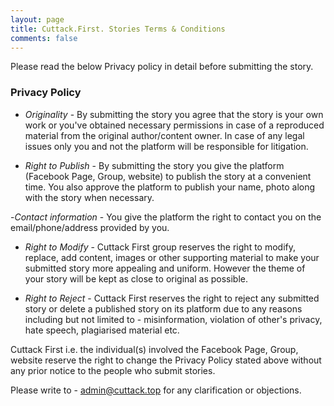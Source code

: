 ```yaml
---
layout: page
title: Cuttack.First. Stories Terms & Conditions
comments: false
---
```


Please read the below Privacy policy in detail before submitting the story.



### Privacy Policy

- *Originality* - By submitting the story you agree that the story is your own work or you've obtained necessary permissions in case of a reproduced material from the original author/content owner. In case of any legal issues only you and not the platform will be responsible for litigation.

- *Right to Publish* - By submitting the story you give the platform (Facebook Page, Group, website) to publish the story at a convenient time. You also approve the platform to publish your name, photo along with the story when necessary.

-*Contact information* - You give the platform the right to contact you on the email/phone/address provided by you.

- *Right to Modify* - Cuttack First group reserves the right to modify, replace, add content, images or other supporting material to make your submitted story more appealing and uniform. However the theme of your story will be kept as close to original as possible.

- *Right to Reject* - Cuttack First reserves the right to reject any submitted story or delete a published story on its platform due to any reasons including but not limited to - misinformation, violation of other's privacy, hate speech, plagiarised material etc.


Cuttack First i.e. the individual(s) involved the Facebook Page, Group, website reserve the right to change the Privacy Policy stated above without any prior notice to the people who submit stories.

Please write to - admin@cuttack.top for any clarification or objections.
